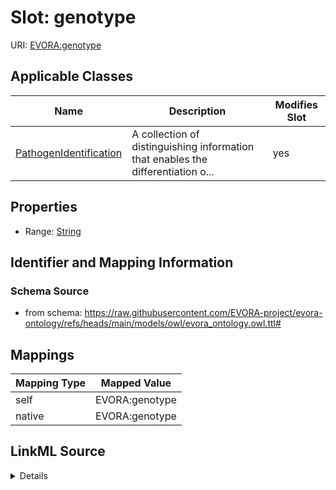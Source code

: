 

# Slot: genotype



URI: [EVORA:genotype](https://raw.githubusercontent.com/EVORA-project/evora-ontology/refs/heads/main/models/owl/evora_ontology.owl.ttl#genotype)



<!-- no inheritance hierarchy -->





## Applicable Classes

| Name | Description | Modifies Slot |
| --- | --- | --- |
| [PathogenIdentification](PathogenIdentification.md) | A collection of distinguishing information that enables the differentiation o... |  yes  |







## Properties

* Range: [String](String.md)





## Identifier and Mapping Information







### Schema Source


* from schema: https://raw.githubusercontent.com/EVORA-project/evora-ontology/refs/heads/main/models/owl/evora_ontology.owl.ttl#




## Mappings

| Mapping Type | Mapped Value |
| ---  | ---  |
| self | EVORA:genotype |
| native | EVORA:genotype |




## LinkML Source

<details>
```yaml
name: genotype
from_schema: https://raw.githubusercontent.com/EVORA-project/evora-ontology/refs/heads/main/models/owl/evora_ontology.owl.ttl#
rank: 1000
alias: genotype
domain_of:
- PathogenIdentification
range: string

```
</details>